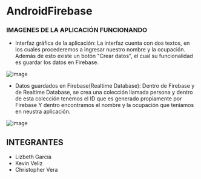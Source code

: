 # AndroidFirebase
### IMAGENES DE LA APLICACIÓN FUNCIONANDO
- Interfaz gráfica de la aplicación:
  La interfaz cuenta con dos textos, en los cuales procederemos a ingresar nuestro nombre y la ocupación.
  Además de esto existe un botón "Crear datos", el cual su funcionalidad es guardar los datos en Firebase.
  
![image](https://user-images.githubusercontent.com/65980001/186800356-83857f9a-e1f6-48f3-9ee9-19bc3483054c.png)

- Datos guardados en Firebase(Realtime Database):
  Dentro de Firebase y de Realtime Database, se crea una colección llamada persona y dentro de esta colección tenemos el ID que es generado propiamente por Firebase
  Y dentro encontramos el nombre y la ocupación que teniamos en neustra aplicación.

![image](https://user-images.githubusercontent.com/65980001/186800658-14cb8783-d274-47a3-bc69-e68b8b3eebd1.png)

## INTEGRANTES
- Lizbeth García 
- Kevin Veliz
- Christopher Vera
